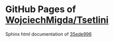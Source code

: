 GitHub Pages of [WojciechMigda/Tsetlini](https://github.com/WojciechMigda/Tsetlini.git)
===
Sphinx html documentation of [35ede996](https://github.com/WojciechMigda/Tsetlini/tree/35ede996ad5426d896f29b4dac4299f10b860d4a)
